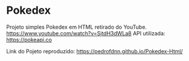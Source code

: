 # Pokedex

Projeto simples Pokedex em HTML retirado do YouTube.
 https://www.youtube.com/watch?v=SjtdH3dWLa8
 API utilizada: https://pokeapi.co
 
Link do Pojeto reproduzido: https://pedrofdnn.github.io/Pokedex-Html/
